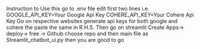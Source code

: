 Instruction to Use this 
go to .env file 
edit first two lines i.e.
GOOGLE_API_KEY=Your Google Api Key
COHERE_API_KEY=Your Cohere Api Key
Go on respective websites generate api keys for both google and cohere the paste the same in R.H.S.
Then go on streamlit Create Apps-> deploy-> free -> Github 
choose repo and then main file as Streamlit_chatbot_ui.py   then you are good to go 
